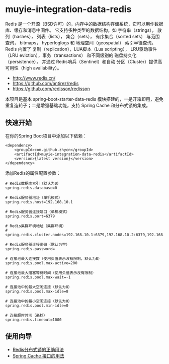 # muyie-integration-data-redis

Redis 是一个开源（BSD许可）的，内存中的数据结构存储系统，它可以用作数据库、缓存和消息中间件。 它支持多种类型的数据结构，如 字符串（strings）， 散列（hashes）， 列表（lists）， 集合（sets）， 有序集合（sorted sets） 与范围查询， bitmaps， hyperloglogs 和 地理空间（geospatial） 索引半径查询。 Redis 内置了 复制（replication），LUA脚本（Lua scripting）， LRU驱动事件（LRU eviction），事务（transactions） 和不同级别的 磁盘持久化（persistence）， 并通过 Redis哨兵（Sentinel）和自动 分区（Cluster）提供高可用性（high availability）。

- http://www.redis.cn/
- https://github.com/antirez/redis
- https://github.com/redisson/redisson

本项目是基本 spring-boot-starter-data-redis 模块搭建的，一是开箱即用，避免重复造轮子；二是增强基础功能，支持 Spring Cache 和分布式锁的集成。

## 快速开始

在你的Spring Boot项目中添加以下依赖：

```
<dependency>
    <groupId>com.github.zhycn</groupId>
    <artifactId>muyie-integration-data-redis</artifactId>
    <version>{latest version}</version>
</dependency>
```

添加Redis的属性配置参数：

```
# Redis数据库索引（默认为0）  
spring.redis.database=0

# Redis服务器地址（单机模式）
spring.redis.host=192.168.10.1

# Redis服务器连接端口（单机模式）
spring.redis.port=6379

# Redis集群环境地址（集群环境）
# spring.redis.cluster.nodes=192.168.10.1:6379,192.168.10.2:6379,192.168.10.3:6379

# Redis服务器连接密码（默认为空）
spring.redis.password=

# 连接池最大连接数（使用负值表示没有限制，默认为8）
spring.redis.pool.max-active=200

# 连接池最大阻塞等待时间（使用负值表示没有限制） 
spring.redis.pool.max-wait=-1

# 连接池中的最大空闲连接（默认为8）
spring.redis.pool.max-idle=8

# 连接池中的最小空闲连接（默认为0）
spring.redis.pool.min-idle=0

# 连接超时时间（毫秒）
spring.redis.timeout=1000
```

## 使用向导

- [Redis分布式锁的正确用法](./docs/redis-lock.md)
- [Spring Cache 接口的用法](https://www.jianshu.com/p/6db623355e11)